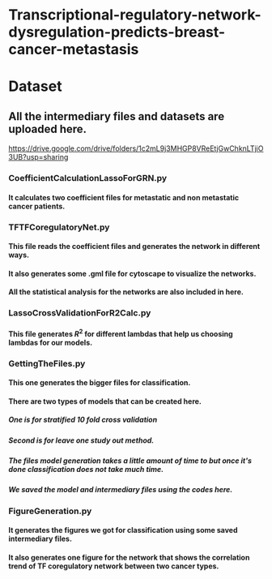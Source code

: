 # Transcriptional-regulatory-network-dysregulation-predicts-breast-cancer-metastasis

# Dataset
## All the intermediary files and datasets are uploaded here.
https://drive.google.com/drive/folders/1c2mL9j3MHGP8VReEtjGwChknLTjiO3UB?usp=sharing

### CoefficientCalculationLassoForGRN.py
  #### It calculates two coefficient files for metastatic and non metastatic cancer patients. 

### TFTFCoregulatoryNet.py
  #### This file reads the coefficient files and generates the network in different ways.
  #### It also generates some .gml file for cytoscape to visualize the networks.
  #### All the statistical analysis for the networks are also included in here.

### LassoCrossValidationForR2Calc.py
  #### This file generates $R^2$ for different lambdas that help us choosing lambdas for our models. 

### GettingTheFiles.py
  #### This one generates the bigger files for classification.
  #### There are two types of models that can be created here.
  ##### One is for stratified 10 fold cross validation
  ##### Second is for leave one study out method.
  ##### The files model generation takes a little amount of time to but once it's done classification does not take much time.
  ##### We saved the model and intermediary files using the codes here.

### FigureGeneration.py
  #### It generates the figures we got for classification using some saved intermediary files. 
  #### It also generates one figure for the network that shows the correlation trend of TF coregulatory network between two cancer types.

